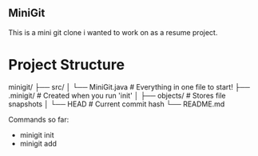 ## MiniGit
This is a mini git clone i wanted to work on as a resume project.


# Project Structure
minigit/
├── src/
│   └── MiniGit.java        # Everything in one file to start!
├── .minigit/               # Created when you run 'init'
│   ├── objects/            # Stores file snapshots
│   └── HEAD                # Current commit hash
└── README.md


Commands so far:
- minigit init
- minigit add <file>